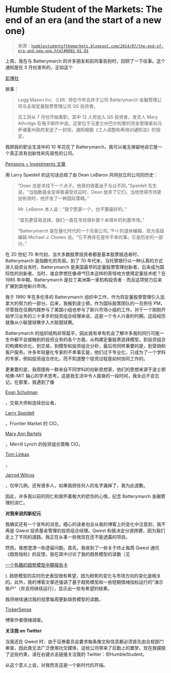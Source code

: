 <!--yml

类别：未分类

日期：2024-05-18 03:37:09

-->

# Humble Student of the Markets: The end of an era (and the start of a new one)

> 来源：[`humblestudentofthemarkets.blogspot.com/2014/07/the-end-of-era-and-new-one.html#0001-01-01`](https://humblestudentofthemarkets.blogspot.com/2014/07/the-end-of-era-and-new-one.html#0001-01-01)

上周，我在与 Batterymarch 的许多朋友和前同事告别时，回顾了一下往事。这个通知是在 5 月份发布的，正如这个

[彭博社](http://www.bloomberg.com/news/2014-05-16/legg-mason-fires-62-batterymarch-employees-in-transition-to-qs.html)

故事：

> Legg Mason Inc.（LM）将在今年合并子公司 Batterymarch 金融管理公司与全球定量股票管理公司 QS 投资者。
> 
> 员工将从 7 月份开始离职，其中 12 人将加入 QS 投资者，发言人 Mary Athridge 在电子邮件中说。这家位于马里兰州巴尔的摩的资金管理者向马萨诸塞州政府发送了一封信，通知根据《工人调整和再培训通知法》的规定。

我把我的职业生涯中的 10 年花在了 Batterymarch，我可以毫无保留地说它是一个真正具有创新性和先驱性的公司。

[Pensions + Investments 文章](http://www.pionline.com/article/20140317/PRINT/303179989/batterymarchs-demise-marks-the-end-of-an-era)

用 Larry Speidell 的这句话总结了由 Dean LeBaron 共同创立的公司的历史：

> “Dean 总是寻找下一个点子。他真的很着迷于与众不同，”Speidell 先生说。“当指数基金变得普遍受欢迎时，Dean 放弃了它们。当他觉得市场更加有效时，他开发了一种国际策略。”
> 
> Mr. LeBaron 本人说：“我宁愿第一个，也不要最好的。”
> 
> “首先更容易选择。我们一直在寻找填补那个未填补的利基市场。”
> 
> “Batterymarch 是在量化时代的一个先驱公司，”P+I 的退休编辑、现为高级编辑 Michael J. Clowes 说。“它不再存在是件不幸的事。它是历史的一部分。”

在 20 世纪 70 年代初，当大多数股票投资者都是基本股票挑选者时，Batterymarch 是指数化的先驱。到了 70 年代末，当托管银行以一种认真的方式进入投资业务时，Batterymarch 是美国最早的定量股票管理创新者，后来成为国际性的创新者。当时，谁会梦想在像*吸气*日本这样的奇怪地方使用定量技术呢？在 1985 年中期，Batterymarch 是拉丁美洲第一家机构投资者 - 而且这项努力后来扩展到其他新兴市场。

我于 1990 年在多伦多的 Batterymarch 组织中工作，作为将定量股票管理引入加拿大的努力的一部分。后来，我搬到波士顿，作为国际股票团队的一员担任 PM，尽管我在任期内既参与了美国小组也参与了新兴市场小组的工作。对于一个刚刚开始学习业务的三十多岁的投资组合经理来说，这是一个令人兴奋的时期。这段经历就像从小联盟球赛步入大联盟球赛。

Batterymarch 的组织结构非常扁平，因此我有幸有机会了解许多我的同行可能一生中都不会接触到的投资业务的各个方面，从构建定量股票选择模型，到投资组合的构建和优化，到交易，到模型和投资组合分析，最后但同样重要的是，到营销和客户服务。许多年轻量化专家的不幸事实是，他们过于专业化，只成为了一个学科的专家，例如投资组合优化，而不知道整个投资过程是如何协同工作的。

更重要的是，我周围有一群来自不同学科的创新思想家，他们的思想来源于波士顿哈佛-MIT 轴心的学术思考。这是我生活中令人振奋的一段时间，我永远不会忘记。在那里，我遇到了像

[Evan Schulman](http://investing.businessweek.com/research/stocks/private/person.asp?personId=5864703&privcapId=27143519)

，交易大师和连续创业者，

[Larry Speidell](http://www.frontiermkt.com/LawrenceSpeidell.html)

，Frontier Market 的 CIO，

[Mary Ann Bartels](http://investing.businessweek.com/research/stocks/private/person.asp?personId=27460702&privcapId=20921390&previousCapId=21803&previousTitle=Merrill%20Lynch%20&%20Co.,%20Inc.)

，Merrill Lynch 的投资组合策略 CIO，

[Tom Linkas](http://investing.businessweek.com/research/stocks/private/person.asp?personId=5092074&privcapId=28140578&previousCapId=28124960&previousTitle=Legg%20Mason%20Partners%20Equity%20Trust%20-%20ClearBridge%20Appreciation%20Fund)

，

[Jarrod Wilcox](http://www.wilcoxinvest.com/)

，仅举几例。还有很多人，如果我把任何人的名字漏掉了，我为此道歉。

因此，许多我以前的同仁和我怀着极大的悲伤的心情，纪念 Batterymarch 金融管理的消亡。

**对我来说的新纪元**

我确实还有一个宣布的消息。细心的读者也会从我的博客上的变化中注意到，我不再是 Qwest 投资基金管理的投资组合经理。Qwest 和我决定分道扬镳，因为我们走上了不同的道路。我正在从事一些我现在还不能透露的项目。

然而，我想澄清一些遗留问题。首先，我收到了一些关于终止每周 Qwest 通讯《趋势指标》的反馈，我在其中讨论了我的趋势模型的读数（见

[一个有趣的趋势模型中期报告卡](http://humblestudentofthemarkets.blogspot.com/2014/07/an-intriguing-trend-model-interim.html)

). 趋势模型的实时历史表现很有希望，因为趋势的变化与市场方向的变化是相关的。此外，我的博客文章还强调了基于趋势模型和一些短期情绪指标运行的“演示账户”（并且将继续运行），显示出一些有希望的结果。

我将继续通过我的投票每周更新趋势模型的读数。

[TickerSense](http://tickersense.typepad.com/ticker_sense/)

博客作者情绪调查。

**关注我 on Twitter**

当我还在 Qwest 时，由于证券委员会要求每条推文和信息都必须首先由合规部门审查，因此我无法广泛使用社交媒体，这给公司带来了后勤上的噩梦。现在我摆脱了这些约束，请在右键点击链接关注我的 Twitter：@HumbleStudent。

从这个意义上说，对我而言这是一个新时代的开端。
